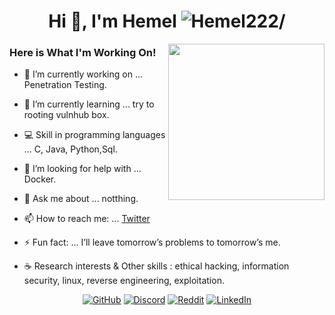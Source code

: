 <h1 align="center">Hi 👋, I'm Hemel <img src=https://komarev.com/ghpvc/?username=Hemel222 alt=Hemel222/> </h1>

<img align="right" src="https://octodex.github.com/images/Fintechtocat.png" height="250">

### Here is What I'm Working On!

- 🔭 I’m currently working on ... Penetration Testing.
- 🌱 I’m currently learning ... try to rooting vulnhub box.
- 💻 Skill in programming languages ... C, Java, Python,Sql.
- 🤔 I’m looking for help with ... Docker.
- 💬 Ask me about ... notthing.
- 📫 How to reach me: ... [Twitter](https://twitter.com/0xS3cr3t_)
- ⚡ Fun fact: ... I’ll leave tomorrow’s problems to tomorrow’s me.

- ☕️ Research interests & Other skills : ethical hacking, information security, linux, reverse engineering, exploitation.


<p align="center">
	<a href="https://github.com/Hemel222"><img src="https://img.shields.io/github/followers/Hemel222?label=Follow%20On%20Github&style=social" alt="GitHub"></a>
	<a href="https://discord.gg/ZpYHct"><img src="https://img.shields.io/discord/734802579950796800?label=Join%20Discord&logo=Discord&style=social" alt="Discord"></a>
	<a href="reddit link"><img src="https://img.shields.io/reddit/subreddit-subscribers/fgrr?label=Subscribe%20In%20Reddit&style=social" alt="Reddit"></a>
	<a href="https://www.linkedin.com/in/hamayoun-kabir-5449745b/"><img src="https://img.shields.io/badge/Connect In LinkedIn-&?labelColor=006281&colorB=3E434A&logo=linkedin" alt="LinkedIn"></a>
</p>
